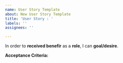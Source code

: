 ```yaml
---
name: User Story Template
about: New User Story Template
title: 'User Story : '
labels: ''
assignees: ''

---
```


In order to **received benefir** as a **role**, I can **goal/desire**.

**Acceptance Criteria:**
